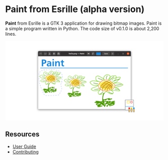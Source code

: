# Paint from Esrille (alpha version)

**Paint** from Esrille is a GTK 3 application for drawing bitmap images. Paint is a simple program written in Python. The code size of v0.1.0 is about 2,200 lines.

![screenshot](docs/preview.png)

## Resources

- [User Guide](https://esrille.github.io/paint/)
- [Contributing](https://github.com/esrille/paint/blob/main/CONTRIBUTING.md)
